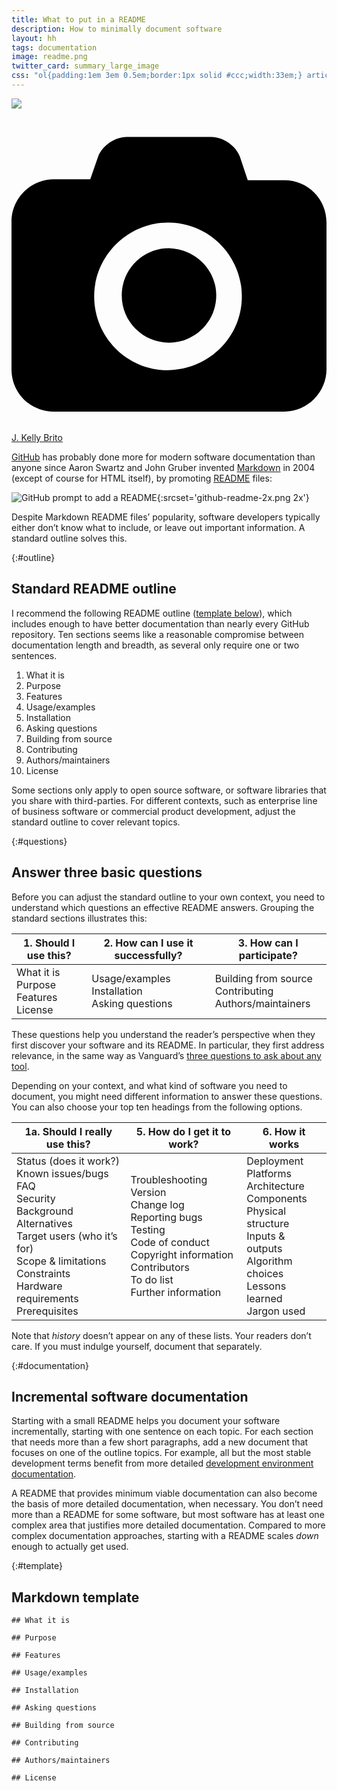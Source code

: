 ```yaml
---
title: What to put in a README
description: How to minimally document software
layout: hh
tags: documentation
image: readme.png
twitter_card: summary_large_image
css: "ol{padding:1em 3em 0.5em;border:1px solid #ccc;width:33em;} article table{font-size:100%;width:38em} pre{width:640px}"
---
```


![](notepad-writing.jpg)

<a class="unsplash" href="https://unsplash.com/photos/PeUJyoylfe4" rel="noopener noreferrer"><span><svg xmlns="http://www.w3.org/2000/svg" viewBox="0 0 32 32"><title>unsplash-logo</title><path d="M20.8 18.1c0 2.7-2.2 4.8-4.8 4.8s-4.8-2.1-4.8-4.8c0-2.7 2.2-4.8 4.8-4.8 2.7.1 4.8 2.2 4.8 4.8zm11.2-7.4v14.9c0 2.3-1.9 4.3-4.3 4.3h-23.4c-2.4 0-4.3-1.9-4.3-4.3v-15c0-2.3 1.9-4.3 4.3-4.3h3.7l.8-2.3c.4-1.1 1.7-2 2.9-2h8.6c1.2 0 2.5.9 2.9 2l.8 2.4h3.7c2.4 0 4.3 1.9 4.3 4.3zm-8.6 7.5c0-4.1-3.3-7.5-7.5-7.5-4.1 0-7.5 3.4-7.5 7.5s3.3 7.5 7.5 7.5c4.2-.1 7.5-3.4 7.5-7.5z"></path></svg></span><span>J. Kelly Brito</span></a>

[GitHub](https://github.com) 
has probably done more for modern software documentation than anyone
since Aaron Swartz and John Gruber invented
[Markdown](https://en.wikipedia.org/wiki/Markdown) in 2004 (except of course for HTML itself),
by promoting [README](https://en.wikipedia.org/wiki/README) files:

![GitHub prompt to add a README](github-readme.png){:srcset='github-readme-2x.png 2x'}

Despite Markdown README files’ popularity, software developers typically either don’t know what to include, or leave out important information.
A standard outline solves this.

{:#outline}
## Standard README outline

I recommend the following README outline ([template below](#template)),
which includes enough to have better documentation than nearly every GitHub repository.
Ten sections seems like a reasonable compromise between documentation length and breadth, 
as several only require one or two sentences.

1. What it is
2. Purpose
3. Features
4. Usage/examples
5. Installation
6. Asking questions
7. Building from source
8. Contributing
9. Authors/maintainers
10. License

Some sections only apply to open source software, or software libraries that you share with third-parties.
For different contexts, such as enterprise line of business software or commercial product development, adjust the standard outline to cover relevant topics.

{:#questions}
## Answer three basic questions

Before you can adjust the standard outline to your own context, you need to understand which questions an effective README answers.
Grouping the standard sections illustrates this:

| 1. Should I use this? | 2. How can I use it successfully? | 3. How can I participate? |
| --- | --- | --- |
| What it is<br>Purpose<br>Features<br>License | Usage/examples<br>Installation<br>Asking questions | Building from source<br>Contributing<br>Authors/maintainers |

These questions help you understand the reader’s perspective when they first discover your software and its README.
In particular, they first address relevance, in the same way as Vanguard’s
[three questions to ask about any tool](https://vanguard-method.net/library/systems-principles/three-questions-to-ask-about-any-tool/).

Depending on your context, and what kind of software you need to document, you might need different information to answer these questions.
You can also choose your top ten headings from the following options.

| 1a. Should I really use this? | 5. How do I get it to work? | 6. How it works |
| --- | --- | --- |
| Status (does it work?)<br>Known issues/bugs<br>FAQ<br>Security<br>Background<br>Alternatives<br>Target users (who it’s for)<br>Scope & limitations<br>Constraints<br>Hardware requirements<br>Prerequisites | Troubleshooting<br>Version<br>Change log<br>Reporting bugs<br>Testing<br>Code of conduct<br>Copyright information<br>Contributors<br>To do list<br>Further information | Deployment<br>Platforms<br>Architecture<br>Components<br>Physical structure<br>Inputs & outputs<br>Algorithm choices<br>Lessons learned<br>Jargon used |

Note that _history_ doesn’t appear on any of these lists.
Your readers don’t care.
If you must indulge yourself, document that separately.

{:#documentation}
## Incremental software documentation

Starting with a small README helps you document your software incrementally, starting with one sentence on each topic.
For each section that needs more than a few short paragraphs, add a new document that focuses on one of the outline topics.
For example, all but the most stable development terms benefit from more detailed
[development environment documentation](dev-environment-documentation).

A README that provides minimum viable documentation can also become the basis of more detailed documentation, when necessary.
You don’t need more than a README for some software, but most software has at least one complex area that justifies more detailed documentation.
Compared to more complex documentation approaches, starting with a README scales _down_ enough to actually get used.

{:#template}
## Markdown template

```
## What it is

## Purpose

## Features

## Usage/examples

## Installation

## Asking questions

## Building from source

## Contributing

## Authors/maintainers

## License
```
